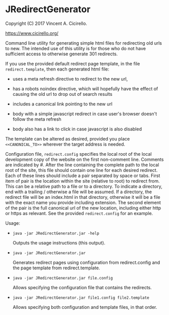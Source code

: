 # JRedirectGenerator

Copyright (C) 2017 Vincent A. Cicirello.

https://www.cicirello.org/

Command line utility for generating simple html files for redirecting old urls to new.  The intended use of this utility is for those who do not have sufficient access to otherwise generate 301 redirects.

If you use the provided default redirect page template, in the file `redirect.template`, then each generated html file:

- uses a meta refresh directive to redirect to the new url, 

- has a robots noindex directive, which will hopefully have the effect of
     causing the old url to drop out of search results 

- includes a canonical link pointing to the new url

- body with a simple javascript redirect in case user's browser doesn't follow the meta refresh

- body also has a link to click in case javascript is also disabled

The template can be altered as desired, provided you place `<<CANONICAL_TO>>` wherever the target
address is needed. 

Configuration file, `redirect.config` specifies the local root of the local development copy of
the website on the first non-comment line.  Comments are indicated by #.  After the line containing the
complete path to the local root of the site, this file should contain one line for each desired 
redirect.  Each of these lines should include a pair separated by space or tabs.  First item of pair is
the location within the site (relative to root) to redirect from.  This can be a relative path to a file
or to a directory.  To indicate a directory, end with a trailing / otherwise a file will be assumed.
If a directory, the redirect file will be an index.html in that directory, otherwise it will be a file
with the exact name you provide including extension.  The second element of the pair is the full
canonical url of the new location, including either http or https as relevant.  See the provided `redirect.config`
for an example.
 
Usage:
 
- `java -jar JRedirectGenerator.jar -help`
   
   Outputs the usage instructions (this output).
	 
- `java -jar JRedirectGenerator.jar`
   
   Generates redirect pages using configuration from redirect.config and the page template from redirect.template.
	 
- `java -jar JRedirectGenerator.jar file.config`
     
   Allows specifying the configuration file that contains the redirects.
	 
- `java -jar JRedirectGenerator.jar file1.config file2.template`
   
   Allows specifying both configuration and template files, in that order.
